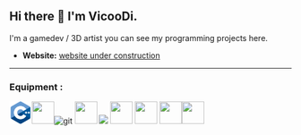 ## Hi there 👋 I'm VicooDi.
I'm a gamedev / 3D artist you can see my programming projects here.
- **Website:** <a href="https://vicoodi.github.io/Portfolio">website under construction</a>

<hr>
<h3 align="left">Equipment :</h3>
<p align="left">
  
<img src="https://raw.githubusercontent.com/devicons/devicon/master/icons/cplusplus/cplusplus-original.svg" alt="csharp" width="40" height="40"/><img src="https://cdn.jsdelivr.net/gh/devicons/devicon@latest/icons/csharp/csharp-original.svg" width="40" height="40"/><img src="https://www.vectorlogo.zone/logos/git-scm/git-scm-icon.svg" alt="git" width="40" height="40"/> <img src="https://cdn.jsdelivr.net/gh/devicons/devicon@latest/icons/cmake/cmake-original.svg" width="40" height="40"/> <img src="https://www.vulkan.org/user/themes/vulkan/images/logo/vulkan-logo.svg"  height="40"> <img src="https://cdn.jsdelivr.net/gh/devicons/devicon@latest/icons/blender/blender-original.svg"  width="40" height="40"/> <img src="https://cdn.jsdelivr.net/gh/devicons/devicon@latest/icons/godot/godot-original.svg" width="40" height="40" /> <img src="https://cdn.jsdelivr.net/gh/devicons/devicon@latest/icons/unity/unity-original.svg" width="40" height="40" /><img src="https://cdn.jsdelivr.net/gh/devicons/devicon@latest/icons/python/python-original.svg" width="40" height="40"/>

</p>
  
</div>
